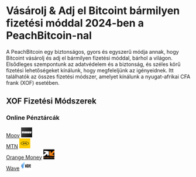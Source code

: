 <body class="payment-methods-page">

# Vásárolj & Adj el Bitcoint bármilyen fizetési móddal 2024-ben a PeachBitcoin-nal

A PeachBitcoin egy biztonságos, gyors és egyszerű módja annak, hogy Bitcoint vásárolj és adj el bármilyen fizetési móddal, bárhol a világon. Elsődleges szempontunk az adatvédelem és a biztonság, és széles körű fizetési lehetőségeket kínálunk, hogy megfeleljünk az igényeidnek. Itt találhatók az összes fizetési módszer, amelyet kínálunk a nyugat-afrikai CFA frank (XOF) esetében.

## XOF Fizetési Módszerek

### Online Pénztárcák

<div class="payment-grid">
    <div class="payment-grid-item">
        <a href="/buy-bitcoin-with-moov">Moov</a> 
        <img src="/img/faq/logoimg/moov.png" width="30px" height="27px" alt="Bitcoint vásárolj Moov-val, Bitcoint adj el Moov-val">
    </div>
    <div class="payment-grid-item">
        <a href="/buy-bitcoin-with-moov">MTN</a> 
        <img src="/img/faq/logoimg/mtn.png" width="30px" height="27px" alt="Bitcoint vásárolj MTN-nel, Bitcoint adj el MTN-nel">
    </div>
    <div class="payment-grid-item">
        <a href="/buy-bitcoin-with-moov">Orange Money</a> 
        <img src="/img/faq/logoimg/orangemoney.png" width="30px" height="27px" alt="Bitcoint vásárolj Orange Money-val, Bitcoint adj el Orange Money-val">
    </div>
    <div class="payment-grid-item">
        <a href="/buy-bitcoin-with-moov">Wave</a> 
        <img src="/img/faq/logoimg/wave.png" width="30px" height="27px" alt="Bitcoint vásárolj Wave-vel, Bitcoint adj el Wave-vel">
    </div>
</div>

</body>
